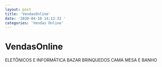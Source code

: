 ```yaml
---
layout: post
title: 'VendasOnline'
date: '2020-04-10 14:12:32 '
categories: 'Vendas Online'
---
```


# VendasOnline

ELETÔNICOS E INFORMÁTICA BAZAR BRINQUEDOS CAMA MESA E BANHO

